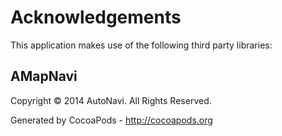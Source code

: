 # Acknowledgements
This application makes use of the following third party libraries:

## AMapNavi

Copyright © 2014 AutoNavi. All Rights Reserved.

Generated by CocoaPods - http://cocoapods.org

